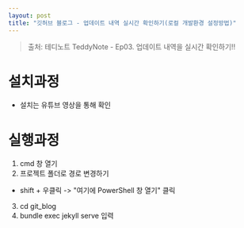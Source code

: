 ```yaml
---
layout: post
title: "깃허브 블로그 - 업데이트 내역 실시간 확인하기(로컬 개발환경 설정방법)"
---
```


> 출처: 테디노트 TeddyNote - Ep03. 업데이트 내역을 실시간 확인하기!!

# 설치과정

- 설치는 유튜브 영상을 통해 확인

# 실행과정

1. cmd 창 열기
2. 프로젝트 폴더로 경로 변경하기

- shift + 우클릭 -> "여기에 PowerShell 창 열기" 클릭

3. cd git_blog
4. bundle exec jekyll serve 입력
